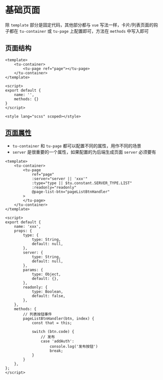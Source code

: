 # 基础页面
除 `template` 部分是固定代码，其他部分都与 `vue` 写法一样，卡片/列表页面的钩子都在 `tu-container` 或 `tu-page` 上配置即可，方法在 `methods` 中写入即可

## 页面结构
```vue
<template>
	<tu-container>
		<tu-page ref="page"></tu-page>
	</tu-container>
</template>

<script>
export default {
    name: '',
    methods: {}
}
</script>

<style lang="scss" scoped></style>
```

## [页面属性](./attributes)
- `tu-container` 和 `tu-page` 都可以配置不同的属性，用作不同的场景
- `server` 是很重要的一个属性，如果配置的为后端生成页面 `server` 必须要有
```vue
<template>
	<tu-container>
		<tu-page
			ref="page"
			:server="server || 'xxx'"
			:type="type || $tu.constant.SERVER_TYPE.LIST"
			:readonly="readonly"
			@page-list-btn="pageListBtnHandler"
		>
		</tu-page>
	</tu-container>
</template>

<script>
export default {
	name: 'xxx',
	props: {
		type: {
			type: String,
			default: null,
		},
		server: {
			type: String,
			default: null,
		},
		params: {
			type: Object,
			default: {},
		},
		readonly: {
			type: Boolean,
			default: false,
		},
	},
	methods: {
		// 列表按钮事件
		pageListBtnHandler(btn, index) {
			const that = this;

			switch (btn.code) {
				// 发布
				case 'addAuth':
					console.log('发布按钮')
					break;
			}
		}
	},
};
</script>
```
